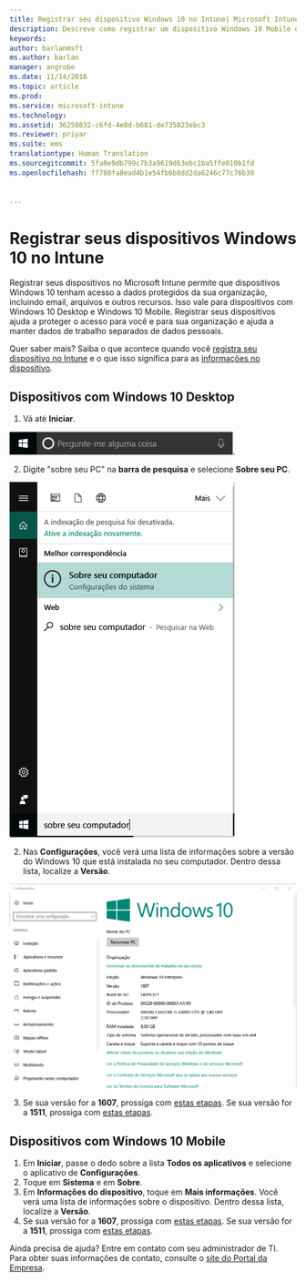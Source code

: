 ```yaml
---
title: Registrar seu dispositivo Windows 10 no Intune| Microsoft Intune
description: Descreve como registrar um dispositivo Windows 10 Mobile ou Desktop no Intune
keywords: 
author: barlanmsft
ms.author: barlan
manager: angrobe
ms.date: 11/14/2016
ms.topic: article
ms.prod: 
ms.service: microsoft-intune
ms.technology: 
ms.assetid: 36250832-c6fd-4e8d-b681-de735023ebc3
ms.reviewer: priyar
ms.suite: ems
translationtype: Human Translation
ms.sourcegitcommit: 5fa0e9db799c7b3a9619d63ebc1ba5ffe010b1fd
ms.openlocfilehash: ff780fa8ead4b1e54fb6b8dd2da6246c77c76b38


---
```



# <a name="enroll-your-windows-10-devices-in-intune"></a>Registrar seus dispositivos Windows 10 no Intune

Registrar seus dispositivos no Microsoft Intune permite que dispositivos Windows 10 tenham acesso a dados protegidos da sua organização, incluindo email, arquivos e outros recursos. Isso vale para dispositivos com Windows 10 Desktop e Windows 10 Mobile. Registrar seus dispositivos ajuda a proteger o acesso para você e para sua organização e ajuda a manter dados de trabalho separados de dados pessoais.

Quer saber mais? Saiba o que acontece quando você [registra seu dispositivo no Intune](what-happens-if-you-install-the-company-portal-app-and-enroll-your-device-in-intune-windows) e o que isso significa para as [informações no dispositivo](what-can-your-it-administrator-see-when-you-enroll-your-device-in-intune-windows).

## <a name="windows-10-desktop-devices"></a>Dispositivos com Windows 10 Desktop
1.  Vá até __Iniciar__.

 ![Menu Iniciar do Windows](../media/windows-start-menu.png).

2. Digite "sobre seu PC" na __barra de pesquisa__ e selecione __Sobre seu PC__.

 ![configurações de pesquisa para "sobre seu pc"](../media/searching_for_about_your_pc.png)

2.  Nas __Configurações__, você verá uma lista de informações sobre a versão do Windows 10 que está instalada no seu computador. Dentro dessa lista, localize a __Versão__.

 ![Windows 10 Desktop – Sobre seu PC](../media/settings_about_pc.png)

3.  Se sua versão for a __1607__, prossiga com [estas etapas](enroll-your-w10-device-access-work-or-school). Se sua versão for a __1511__, prossiga com [estas etapas](enroll-your-w10-device-your-account).

## <a name="windows-10-mobile-devices"></a>Dispositivos com Windows 10 Mobile

1.  Em __Iniciar__, passe o dedo sobre a lista __Todos os aplicativos__ e selecione o aplicativo de __Configurações__.
2.  Toque em __Sistema__ e em __Sobre__.
3.  Em __Informações do dispositivo__, toque em __Mais informações__. Você verá uma lista de informações sobre o dispositivo. Dentro dessa lista, localize a __Versão__.
4.  Se sua versão for a __1607__, prossiga com [estas etapas](enroll-your-w10-device-access-work-or-school). Se sua versão for a __1511__, prossiga com [estas etapas](enroll-your-w10-device-your-account).

Ainda precisa de ajuda? Entre em contato com seu administrador de TI. Para obter suas informações de contato, consulte o [site do Portal da Empresa](http://portal.manage.microsoft.com).



<!--HONumber=Nov16_HO3-->


